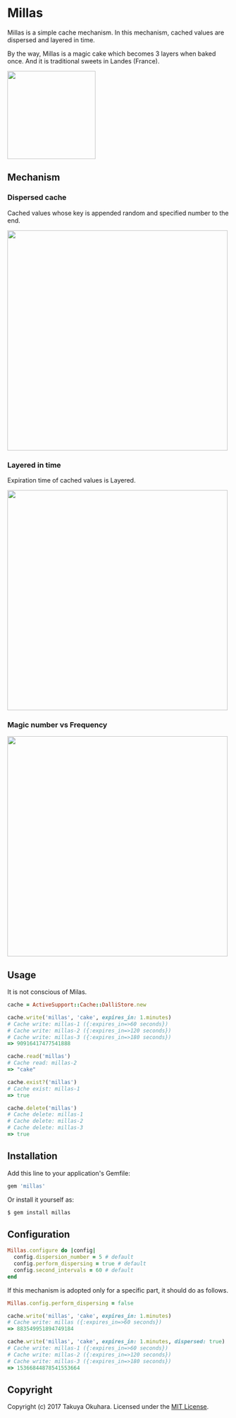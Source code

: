 # Millas

Millas is a simple cache mechanism. In this mechanism, cached values are dispersed and layered in time.

By the way, Millas is a magic cake which becomes 3 layers when baked once. And it is traditional sweets in Landes (France).

<img src="https://user-images.githubusercontent.com/4189626/27506204-9d02d5f0-58ee-11e7-8517-8b16a003fd42.png" width="200px">

## Mechanism

### Dispersed cache

Cached values whose key is appended random and specified number to the end.

<img src="https://user-images.githubusercontent.com/4189626/27507452-b372eebc-590a-11e7-88fc-32cc424454b7.jpg" width="500px">

### Layered in time

Expiration time of cached values is Layered.

<img src="https://user-images.githubusercontent.com/4189626/27507451-b2760260-590a-11e7-90a9-d481cb4e8bc2.png" width="500px">

### Magic number vs Frequency

<img src="https://user-images.githubusercontent.com/4189626/41190988-45f8d356-6c23-11e8-968e-11e0381fc63b.png" width="500px">

## Usage

It is not conscious of Milas.

```ruby
cache = ActiveSupport::Cache::DalliStore.new

cache.write('millas', 'cake', expires_in: 1.minutes)
# Cache write: millas-1 ({:expires_in=>60 seconds})
# Cache write: millas-2 ({:expires_in=>120 seconds})
# Cache write: millas-3 ({:expires_in=>180 seconds})
=> 90916417477541888

cache.read('millas')
# Cache read: millas-2
=> "cake"

cache.exist?('millas')
# Cache exist: millas-1
=> true

cache.delete('millas')
# Cache delete: millas-1
# Cache delete: millas-2
# Cache delete: millas-3
=> true
```

## Installation
Add this line to your application's Gemfile:

```ruby
gem 'millas'
```

Or install it yourself as:
```bash
$ gem install millas
```

## Configuration

```ruby
Millas.configure do |config|
  config.dispersion_number = 5 # default
  config.perform_dispersing = true # default
  config.second_intervals = 60 # default
end
```

If this mechanism is adopted only for a specific part, it should do as follows.

```ruby
Millas.config.perform_dispersing = false

cache.write('millas', 'cake', expires_in: 1.minutes)
# Cache write: millas ({:expires_in=>60 seconds})
=> 883549951894749184

cache.write('millas', 'cake', expires_in: 1.minutes, dispersed: true)
# Cache write: millas-1 ({:expires_in=>60 seconds})
# Cache write: millas-2 ({:expires_in=>120 seconds})
# Cache write: millas-3 ({:expires_in=>180 seconds})
=> 15366844878541553664
```

## Copyright
Copyright (c) 2017 Takuya Okuhara. Licensed under the  [MIT License](http://opensource.org/licenses/MIT).
